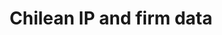 ---
api_or_bulk_downloads: Bulk
citation: Abud, M.J., Fink, C., Hall, B. and Helmers, C., 2013. The use of intellectual
  property in Chile (Vol. 11). WIPO.
contributors:
- Bronwyn H. Hall
cost: None
description: This study describes patterns and trends of intellectual property (IP)
  use in Chile, drawing on a new database containing all patent, trademark, utility
  model, and design filings received by the Chilean IP office over the period 1991-2010.
  The database provides harmonized applicant names, enabling the unique identification
  of applicants across all four forms of IP. Among other things, the study offers
  insights into the drivers of filing growth, the origin of filings, the distribution
  of applicants, the importance of different applicant types, the share of filings
  by different economic sectors, the relevance of IP bundles, and the patenting behavior
  of Chilean applicants overseas
documentation: https://eml.berkeley.edu//~bhhall/Chile_ipdata/chile_inno_ip.txt
last_edit: Thu, 16 Oct 2025 08:33:30 GMT
location: https://eml.berkeley.edu//~bhhall/Chile_ipdata.html
maintained_by: Bronwyn Hall
open_access: 'TRUE'
record_creation_timestamp: 11/13/2020 17:20:46
slug: chilean_ip
tags:
- Chile
- trademark squatting
- pharmaceuticals
- disambiguation
terms_of_use: not specified
timeframe: 1995-2005
title: Chilean IP and firm data
uuid: e65da1db-6608-4246-98a7-c260dfc28e45
versioning: 'FALSE'
---